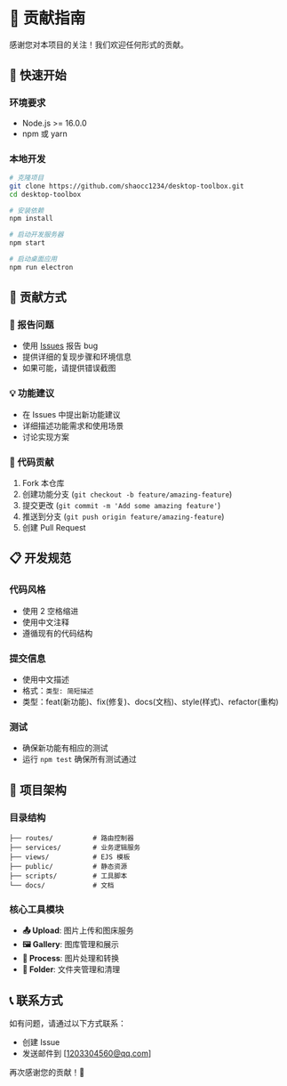 # 🤝 贡献指南

感谢您对本项目的关注！我们欢迎任何形式的贡献。

## 🚀 快速开始

### 环境要求
- Node.js >= 16.0.0
- npm 或 yarn

### 本地开发
```bash
# 克隆项目
git clone https://github.com/shaocc1234/desktop-toolbox.git
cd desktop-toolbox

# 安装依赖
npm install

# 启动开发服务器
npm start

# 启动桌面应用
npm run electron
```

## 📝 贡献方式

### 🐛 报告问题
- 使用 [Issues](https://github.com/shaocc1234/desktop-toolbox/issues) 报告 bug
- 提供详细的复现步骤和环境信息
- 如果可能，请提供错误截图

### 💡 功能建议
- 在 Issues 中提出新功能建议
- 详细描述功能需求和使用场景
- 讨论实现方案

### 🔧 代码贡献
1. Fork 本仓库
2. 创建功能分支 (`git checkout -b feature/amazing-feature`)
3. 提交更改 (`git commit -m 'Add some amazing feature'`)
4. 推送到分支 (`git push origin feature/amazing-feature`)
5. 创建 Pull Request

## 📋 开发规范

### 代码风格
- 使用 2 空格缩进
- 使用中文注释
- 遵循现有的代码结构

### 提交信息
- 使用中文描述
- 格式：`类型: 简短描述`
- 类型：feat(新功能)、fix(修复)、docs(文档)、style(样式)、refactor(重构)

### 测试
- 确保新功能有相应的测试
- 运行 `npm test` 确保所有测试通过

## 🎯 项目架构

### 目录结构
```
├── routes/          # 路由控制器
├── services/        # 业务逻辑服务
├── views/           # EJS 模板
├── public/          # 静态资源
├── scripts/         # 工具脚本
└── docs/            # 文档
```

### 核心工具模块
- **📤 Upload**: 图片上传和图床服务
- **🖼️ Gallery**: 图库管理和展示
- **🔧 Process**: 图片处理和转换
- **📁 Folder**: 文件夹管理和清理

## 📞 联系方式

如有问题，请通过以下方式联系：
- 创建 Issue
- 发送邮件到 [1203304560@qq.com]

再次感谢您的贡献！🎉
